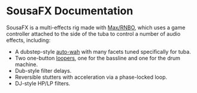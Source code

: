 # SousaFX Documentation

SousaFX is a multi-effects rig made with [Max/RNBO](https://cycling74.com/products/rnbo), which uses a game controller attached to the side of the tuba to control a number of audio effects, including:

- A dubstep-style [auto-wah](overview.md#bassline) with many facets tuned specifically for tuba.
- Two one-button [loopers](loopers.md), one for the bassline and one for the drum machine.
- Dub-style filter delays.
- Reversible stutters with acceleration via a phase-locked loop.
- DJ-style HP/LP filters.
